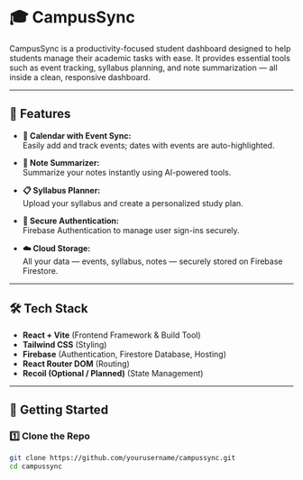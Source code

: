 # 🎓 CampusSync

CampusSync is a productivity-focused student dashboard designed to help students manage their academic tasks with ease. It provides essential tools such as event tracking, syllabus planning, and note summarization — all inside a clean, responsive dashboard.

---

## 📌 Features
- **📅 Calendar with Event Sync:**  
  Easily add and track events; dates with events are auto-highlighted.

- **📝 Note Summarizer:**  
  Summarize your notes instantly using AI-powered tools.

- **📋 Syllabus Planner:**  
  Upload your syllabus and create a personalized study plan.

- **🔐 Secure Authentication:**  
  Firebase Authentication to manage user sign-ins securely.

- **☁️ Cloud Storage:**  
  All your data — events, syllabus, notes — securely stored on Firebase Firestore.

---

## 🛠 Tech Stack
- **React + Vite** (Frontend Framework & Build Tool)
- **Tailwind CSS** (Styling)
- **Firebase** (Authentication, Firestore Database, Hosting)
- **React Router DOM** (Routing)
- **Recoil (Optional / Planned)** (State Management)

---

## 🚀 Getting Started

### 1️⃣ Clone the Repo
```bash
git clone https://github.com/yourusername/campussync.git
cd campussync
